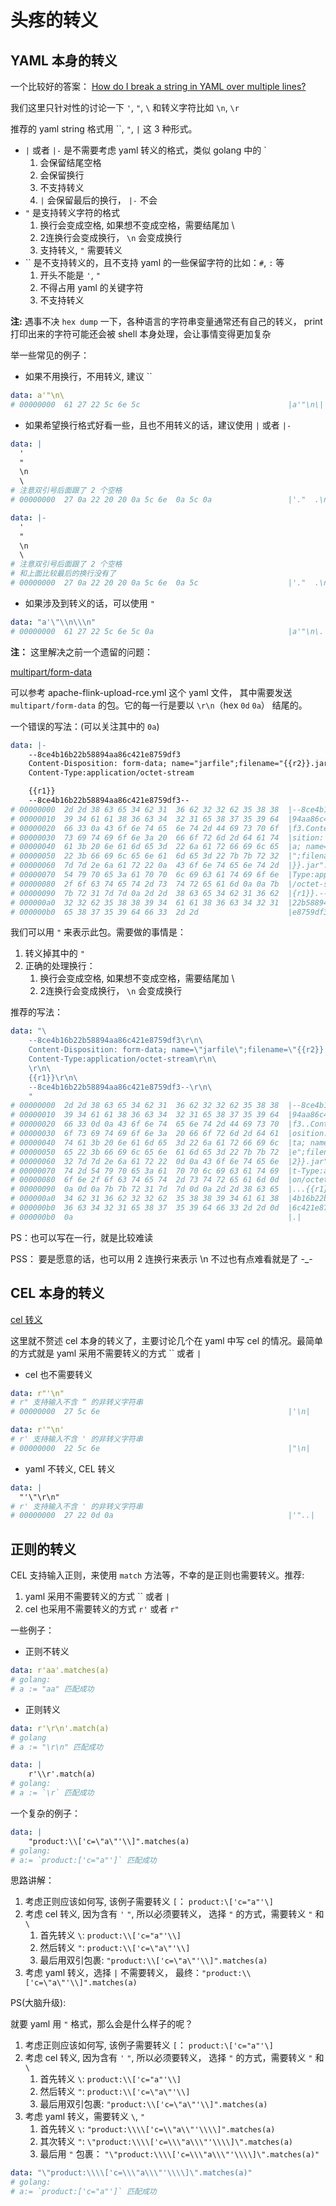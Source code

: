 # 头疼的转义

## YAML 本身的转义

一个比较好的答案： [How do I break a string in YAML over multiple lines?](https://stackoverflow.com/questions/3790454/how-do-i-break-a-string-in-yaml-over-multiple-lines/21699210)

我们这里只针对性的讨论一下 `'`, `"`, `\` 和转义字符比如 `\n`, `\r`

推荐的 yaml string 格式用 ``, `"`, `|` 这 3 种形式。

- `|` 或者 `|-` 是不需要考虑 yaml 转义的格式，类似 golang 中的 `
    1. 会保留结尾空格
    1. 会保留换行
    1. 不支持转义
    1. `|` 会保留最后的换行， `|-` 不会
- `"` 是支持转义字符的格式
    1. 换行会变成空格, 如果想不变成空格，需要结尾加 \
    1. 2连换行会变成换行， `\n` 会变成换行
    1. 支持转义, `"` 需要转义
- `` 是不支持转义的，且不支持 yaml 的一些保留字符的比如：`#`, `:` 等
    1. 开头不能是 `'`, `"`
    1. 不得占用 yaml 的关键字符
    1. 不支持转义

**注:** 遇事不决 `hex dump` 一下，各种语言的字符串变量通常还有自己的转义， print 打印出来的字符可能还会被 shell 本身处理，会让事情变得更加复杂

举一些常见的例子：

- 如果不用换行，不用转义, 建议 ``

```yaml
data: a'"\n\
# 00000000  61 27 22 5c 6e 5c                                 |a'"\n\|
```

- 如果希望换行格式好看一些，且也不用转义的话，建议使用 `|` 或者 `|-`

```yaml
data: |
  '
  "  
  \n
  \
# 注意双引号后面跟了 2 个空格
# 00000000  27 0a 22 20 20 0a 5c 6e  0a 5c 0a                 |'."  .\n.\.|
```

```yaml
data: |-
  '
  "  
  \n
  \
# 注意双引号后面跟了 2 个空格
# 和上面比较最后的换行没有了
# 00000000  27 0a 22 20 20 0a 5c 6e  0a 5c                    |'."  .\n.\|
```

- 如果涉及到转义的话，可以使用 `"`

```yaml
data: "a'\"\\n\\\n"
# 00000000  61 27 22 5c 6e 5c 0a                              |a'"\n\.|
```

**注：** 这里解决之前一个遗留的问题：

[multipart/form-data](https://github.com/chaitin/xray/issues/1493#issuecomment-968690547)

可以参考 apache-flink-upload-rce.yml 这个 yaml 文件， 其中需要发送 `multipart/form-data` 的包。它的每一行是要以 `\r\n`（hex `0d` `0a`） 结尾的。

一个错误的写法：(可以关注其中的 `0a`)

```yaml
data: |-
    --8ce4b16b22b58894aa86c421e8759df3
    Content-Disposition: form-data; name="jarfile";filename="{{r2}}.jar"
    Content-Type:application/octet-stream

    {{r1}}
    --8ce4b16b22b58894aa86c421e8759df3--
# 00000000  2d 2d 38 63 65 34 62 31  36 62 32 32 62 35 38 38  |--8ce4b16b22b588|
# 00000010  39 34 61 61 38 36 63 34  32 31 65 38 37 35 39 64  |94aa86c421e8759d|
# 00000020  66 33 0a 43 6f 6e 74 65  6e 74 2d 44 69 73 70 6f  |f3.Content-Dispo|
# 00000030  73 69 74 69 6f 6e 3a 20  66 6f 72 6d 2d 64 61 74  |sition: form-dat|
# 00000040  61 3b 20 6e 61 6d 65 3d  22 6a 61 72 66 69 6c 65  |a; name="jarfile|
# 00000050  22 3b 66 69 6c 65 6e 61  6d 65 3d 22 7b 7b 72 32  |";filename="{{r2|
# 00000060  7d 7d 2e 6a 61 72 22 0a  43 6f 6e 74 65 6e 74 2d  |}}.jar".Content-|
# 00000070  54 79 70 65 3a 61 70 70  6c 69 63 61 74 69 6f 6e  |Type:application|
# 00000080  2f 6f 63 74 65 74 2d 73  74 72 65 61 6d 0a 0a 7b  |/octet-stream..{|
# 00000090  7b 72 31 7d 7d 0a 2d 2d  38 63 65 34 62 31 36 62  |{r1}}.--8ce4b16b|
# 000000a0  32 32 62 35 38 38 39 34  61 61 38 36 63 34 32 31  |22b58894aa86c421|
# 000000b0  65 38 37 35 39 64 66 33  2d 2d                    |e8759df3--|
```

我们可以用 `"` 来表示此包。需要做的事情是：

1. 转义掉其中的 `"`
1. 正确的处理换行：
    1. 换行会变成空格, 如果想不变成空格，需要结尾加 \
    1. 2连换行会变成换行， `\n` 会变成换行

推荐的写法：

```yaml
data: "\
    --8ce4b16b22b58894aa86c421e8759df3\r\n\ 
    Content-Disposition: form-data; name=\"jarfile\";filename=\"{{r2}}.jar\"\r\n\
    Content-Type:application/octet-stream\r\n\
    \r\n\
    {{r1}}\r\n\
    --8ce4b16b22b58894aa86c421e8759df3--\r\n\
    "
# 00000000  2d 2d 38 63 65 34 62 31  36 62 32 32 62 35 38 38  |--8ce4b16b22b588|
# 00000010  39 34 61 61 38 36 63 34  32 31 65 38 37 35 39 64  |94aa86c421e8759d|
# 00000020  66 33 0d 0a 43 6f 6e 74  65 6e 74 2d 44 69 73 70  |f3..Content-Disp|
# 00000030  6f 73 69 74 69 6f 6e 3a  20 66 6f 72 6d 2d 64 61  |osition: form-da|
# 00000040  74 61 3b 20 6e 61 6d 65  3d 22 6a 61 72 66 69 6c  |ta; name="jarfil|
# 00000050  65 22 3b 66 69 6c 65 6e  61 6d 65 3d 22 7b 7b 72  |e";filename="{{r|
# 00000060  32 7d 7d 2e 6a 61 72 22  0d 0a 43 6f 6e 74 65 6e  |2}}.jar"..Conten|
# 00000070  74 2d 54 79 70 65 3a 61  70 70 6c 69 63 61 74 69  |t-Type:applicati|
# 00000080  6f 6e 2f 6f 63 74 65 74  2d 73 74 72 65 61 6d 0d  |on/octet-stream.|
# 00000090  0a 0d 0a 7b 7b 72 31 7d  7d 0d 0a 2d 2d 38 63 65  |...{{r1}}..--8ce|
# 000000a0  34 62 31 36 62 32 32 62  35 38 38 39 34 61 61 38  |4b16b22b58894aa8|
# 000000b0  36 63 34 32 31 65 38 37  35 39 64 66 33 2d 2d 0d  |6c421e8759df3--.|
# 000000b0  0a                                                |.|
```

PS：也可以写在一行，就是比较难读

PSS： 要是愿意的话，也可以用 2 连换行来表示 \n 不过也有点难看就是了 -_-

## CEL 本身的转义

[cel 转义](https://github.com/google/cel-spec/blob/master/doc/langdef.md#string-and-bytes-values)

这里就不赘述 cel 本身的转义了，主要讨论几个在 yaml 中写 cel 的情况。最简单的方式就是 yaml 采用不需要转义的方式 `` 或者 `|`

- cel 也不需要转义

```yaml
data: r"'\n"
# r" 支持输入不含 “ 的非转义字符串
# 00000000  27 5c 6e                                          |'\n|
```

```yaml
data: r'"\n'
# r' 支持输入不含 ' 的非转义字符串
# 00000000  22 5c 6e                                          |"\n|
```

- yaml 不转义, CEL 转义

```yaml
data: |
  "'\"\r\n"
# r' 支持输入不含 ' 的非转义字符串
# 00000000  27 22 0d 0a                                       |'"..|
```

## 正则的转义

CEL 支持输入正则，来使用 `match` 方法等，不幸的是正则也需要转义。推荐:

1. yaml 采用不需要转义的方式 `` 或者 `|`
2. cel 也采用不需要转义的方式 `r'` 或者 `r"`

一些例子：

- 正则不转义

```yaml
data: r'aa'.matches(a)
# golang:
# a := "aa" 匹配成功
```

- 正则转义

```yaml
data: r'\r\n'.match(a)
# golang
# a := "\r\n" 匹配成功
```

```yaml
data: |
    r'\\r'.match(a)
# golang:
# a := `\r` 匹配成功
```

一个复杂的例子：

```yaml
data: |
    "product:\\['c=\"a\"'\\]".matches(a)
# golang:
# a:= `product:['c="a"']` 匹配成功
```

思路讲解：

1. 考虑正则应该如何写, 该例子需要转义 `[`： `product:\['c="a"'\]`
2. 考虑 cel 转义, 因为含有 `'` `"`, 所以必须要转义， 选择 `"` 的方式，需要转义 `"` 和 `\`
    1. 首先转义 `\`: `product:\\['c="a"'\\]`
    1. 然后转义 `"`: `product:\\['c=\"a\"'\\]`
    1. 最后用双引包裹: `"product:\\['c=\"a\"'\\]".matches(a)`
3. 考虑 yaml 转义，选择 `|` 不需要转义， 最终：`"product:\\['c=\"a\"'\\]".matches(a)`

PS(大脑升级):

就要 yaml 用 `"` 格式，那么会是什么样子的呢？

1. 考虑正则应该如何写, 该例子需要转义 `[`： `product:\['c="a"'\]`
1. 考虑 cel 转义, 因为含有 `'` `"`, 所以必须要转义， 选择 `"` 的方式，需要转义 `"` 和 `\`
    1. 首先转义 `\`: `product:\\['c="a"'\\]`
    1. 然后转义 `"`: `product:\\['c=\"a\"'\\]`
    1. 最后用双引包裹: `"product:\\['c=\"a\"'\\]".matches(a)`
1. 考虑 yaml 转义，需要转义 `\`, `"`
    1. 首先转义 `\`: `"product:\\\\['c=\\"a\\"'\\\\]".matches(a)`
    1. 其次转义 `"`: `\"product:\\\\['c=\\\"a\\\"'\\\\]\".matches(a)`
    1. 最后用 `"` 包裹： `"\"product:\\\\['c=\\\"a\\\"'\\\\]\".matches(a)"`

```yaml
data: "\"product:\\\\['c=\\\"a\\\"'\\\\]\".matches(a)"
# golang:
# a:= `product:['c="a"']` 匹配成功
```
